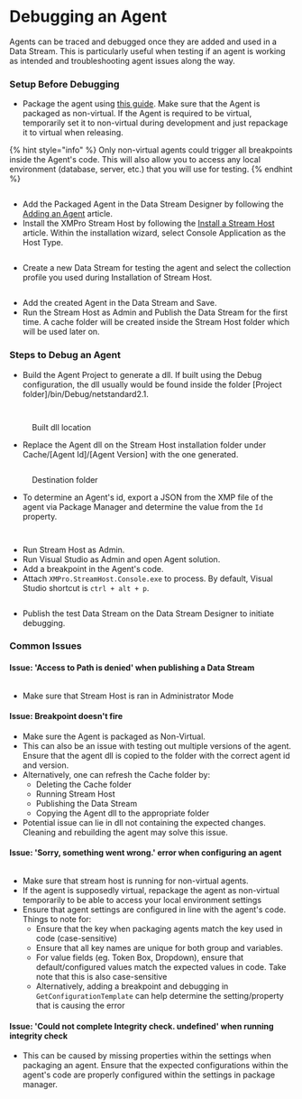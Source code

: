 # Debugging an Agent

Agents can be traced and debugged once they are added and used in a Data Stream. This is particularly useful when testing if an agent is working as intended and troubleshooting agent issues along the way.

### Setup Before Debugging

* Package the agent using [this guide](packaging-agents.md). Make sure that the Agent is packaged as non-virtual. If the Agent is required to be virtual, temporarily set it to non-virtual during development and just repackage it to virtual when releasing.

{% hint style="info" %}
Only non-virtual agents could trigger all breakpoints inside the Agent's code. This will also allow you to access any local environment (database, server, etc.) that you will use for testing.
{% endhint %}

<figure><img src="../../.gitbook/assets/Debugging an Agent - Package Manager Configuration.png" alt=""><figcaption></figcaption></figure>

* Add the Packaged Agent in the Data Stream Designer by following the [Adding an Agent](manage-agents.md#adding-an-agent) article.
* Install the XMPro Stream Host by following the [Install a Stream Host](../stream-host.md#how-to-install-a-stream-host) article. Within the installation wizard, select Console Application as the Host Type.

<figure><img src="../../.gitbook/assets/Debugging an Agent - Install Stream Host.png" alt=""><figcaption></figcaption></figure>

* Create a new Data Stream for testing the agent and select the collection profile you used during Installation of Stream Host.

<figure><img src="../../.gitbook/assets/Debugging an Agent - Create Data Stream.png" alt=""><figcaption></figcaption></figure>

* Add the created Agent in the Data Stream and Save.
* Run the Stream Host as Admin and Publish the Data Stream for the first time. A cache folder will be created inside the Stream Host folder which will be used later on.

### Steps to Debug an Agent

* Build the Agent Project to generate a dll. If built using the Debug configuration, the dll usually would be found inside the folder \[Project folder]/bin/Debug/netstandard2.1.

<img src="../../.gitbook/assets/Debugging an Agent - Build Agent.png" alt="" data-size="original">

<figure><img src="../../.gitbook/assets/Debugging an Agent - Built dll version.png" alt=""><figcaption><p>Built dll location</p></figcaption></figure>

* Replace the Agent dll on the Stream Host installation folder under Cache/\[Agent Id]/\[Agent Version] with the one generated.

<figure><img src="../../.gitbook/assets/Debugging an Agent - Stream Host Destination Folder.png" alt=""><figcaption><p>Destination folder</p></figcaption></figure>

* To determine an Agent's id, export a JSON from the XMP file of the agent via Package Manager and determine the value from the `Id` property.

<figure><img src="../../.gitbook/assets/Debugging an Agent - Export JSON.png" alt=""><figcaption></figcaption></figure>

<figure><img src="../../.gitbook/assets/Debugging an Agent - Json.png" alt=""><figcaption></figcaption></figure>

* Run Stream Host as Admin.
* Run Visual Studio as Admin and open Agent solution.
* Add a breakpoint in the Agent's code.
* Attach `XMPro.StreamHost.Console.exe` to process. By default, Visual Studio shortcut is `ctrl + alt + p`.

<figure><img src="../../.gitbook/assets/Debugging an Agent - Attach a Process.png" alt=""><figcaption></figcaption></figure>

* Publish the test Data Stream on the Data Stream Designer to initiate debugging.

### Common Issues

#### Issue: 'Access to Path is denied' when publishing a Data Stream

<figure><img src="../../.gitbook/assets/Access to path is denied (1).png" alt=""><figcaption></figcaption></figure>

* Make sure that Stream Host is ran in Administrator Mode

#### Issue: Breakpoint doesn't fire

* Make sure the Agent is packaged as Non-Virtual.
* This can also be an issue with testing out multiple versions of the agent. Ensure that the agent dll is copied to the folder with the correct agent id and version.
* Alternatively, one can refresh the Cache folder by:
  * Deleting the Cache folder
  * Running Stream Host
  * Publishing the Data Stream
  * Copying the Agent dll to the appropriate folder
* Potential issue can lie in dll not containing the expected changes. Cleaning and rebuilding the agent may solve this issue.

#### Issue: 'Sorry, something went wrong.' error when configuring an agent

<figure><img src="../../.gitbook/assets/Error when configuring agent.png" alt=""><figcaption></figcaption></figure>

* Make sure that stream host is running for non-virtual agents.
* If the agent is supposedly virtual, repackage the agent as non-virtual temporarily to be able to access your local environment settings
* Ensure that agent settings are configured in line with the agent's code. Things to note for:
  * Ensure that the key when packaging agents match the key used in code (case-sensitive)
  * Ensure that all key names are unique for both group and variables.
  * For value fields (eg. Token Box, Dropdown), ensure that default/configured values match the expected values in code. Take note that this is also case-sensitive
  * Alternatively, adding a breakpoint and debugging in `GetConfigurationTemplate` can help determine the setting/property that is causing the error

#### Issue: 'Could not complete Integrity check. undefined' when running integrity check

* This can be caused by missing properties within the settings when packaging an agent. Ensure that the expected configurations within the agent's code are properly configured within the settings in package manager.


